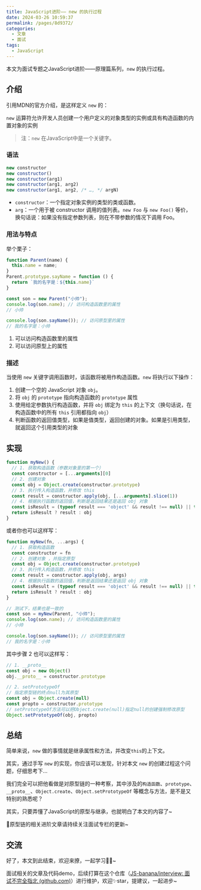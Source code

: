 ```yaml
---
title: JavaScript进阶—— new 的执行过程
date: 2024-03-26 10:59:37
permalink: /pages/8d9372/
categories:
  - 文章
  - 面试
tags:
  - JavaScript
---
```


本文为面试专题之JavaScript进阶——原理篇系列，`new` 的执行过程。

<!-- more -->

## 介绍

引用MDN的官方介绍，是这样定义 `new` 的：

`new` 运算符允许开发人员创建一个用户定义的对象类型的实例或具有构造函数的内置对象的实例

> 注：`new` 在JavaScript中是一个关键字。

### 语法

```js
new constructor
new constructor()
new constructor(arg1)
new constructor(arg1, arg2)
new constructor(arg1, arg2, /* …, */ argN)
```

- `constructor`：一个指定对象实例的类型的类或函数。
- `arg`：一个用于被 constructor 调用的值列表。`new Foo` 与 `new Foo()` 等价，换句话说：如果没有指定参数列表，则在不带参数的情况下调用 Foo。

### 用法与特点

举个栗子：

```js
function Parent(name) {
  this.name = name;
}
Parent.prototype.sayName = function () {
  return `我的名字是：${this.name}`
}

const son = new Parent("小帅");
console.log(son.name); // 访问构造函数里的属性
// 小帅

console.log(son.sayName()); // 访问原型里的属性
// 我的名字是：小帅
```

1. 可以访问构造函数里的属性
2. 可以访问原型上的属性

### 描述

当使用 `new` 关键字调用函数时，该函数将被用作构造函数。`new` 将执行以下操作：

1. 创建一个空的 JavaScript 对象 `obj`。
2. 将 `obj` 的 `prototype` 指向构造函数的 `prototype` 属性
3. 使用给定参数执行构造函数，并将 `obj` 绑定为 `this` 的上下文（换句话说，在构造函数中的所有 `this` 引用都指向 `obj`）
4. 判断函数的返回值类型，如果是值类型，返回创建的对象。如果是引用类型，就返回这个引用类型的对象

## 实现

```js
function myNew() {
  // 1. 获取构造函数（参数对象里的第一个）
  const constructor = [...arguments][0]
  // 2. 创建对象
  const obj = Object.create(constructor.prototype)
  // 3. 执行传入构造函数，并修改 this
  const result = constructor.apply(obj, [...arguments].slice(1))
  // 4. 根据执行函数的返回值，判断是返回结果还是返回 obj 对象
  const isResult = (typeof result === 'object' && result !== null) || typeof result === "function"
  return isResult ? result : obj
}
```

或者你也可以这样写：

```js
function myNew(fn, ...args) {
  // 1. 获取构造函数
  const constructor = fn
  // 2. 创建对象 ，并指定原型
  const obj = Object.create(constructor.prototype)
  // 3. 执行传入构造函数，并修改 this
  const result = constructor.apply(obj, args)
  // 4. 根据执行函数的返回值，判断是返回结果还是返回 obj 对象
  const isResult = (typeof result === 'object' && result !== null) || typeof result === "function"
  return isResult ? result : obj
}

// 测试下，结果也是一致的
const son = myNew(Parent, "小帅");
console.log(son.name); // 访问构造函数里的属性
// 小帅

console.log(son.sayName()); // 访问原型里的属性
// 我的名字是：小帅
```

其中步骤 2 也可以这样写：

```js
// 1. __proto__
const obj = new Object()
obj.__proto__ = constructor.prototype

// 2. setPrototypeOf
// 指定原型链的终点null为其原型
const obj = Object.create(null) 
const propto = constructor.prototype
// setPrototypeOf方法可以把Object.create(null)指定null的创建强制修改原型
Object.setPrototypeOf(obj, propto) 
```

## 总结

简单来说，`new` 做的事情就是继承属性和方法，并改变`this`的上下文。

其实，通过手写 `new` 的实现，你应该可以发现，针对本文 `new` 的创建过程这个问题，仔细思考下...

我们完全可以把他看做是对原型链的一种考察，其中涉及的`构造函数`、`prototype`、`__proto__`、`Object.create`、`Object.setPrototypeOf` 等概念与方法，是不是又特别的熟悉呢？

其实，只要弄懂了JavaScript的原型与继承，也就明白了本文的内容了~

👀原型链的相关进阶文章请持续关注面试专栏的更新~

## 交流

好了，本文到此结束，欢迎来撩，一起学习🙋‍♂️~

面试相关的文章及代码demo，后续打算在这个仓库（[JS-banana/interview: 面试不完全指北 (github.com)](https://github.com/JS-banana/interview)）进行维护，欢迎✨star，提建议，一起进步~
